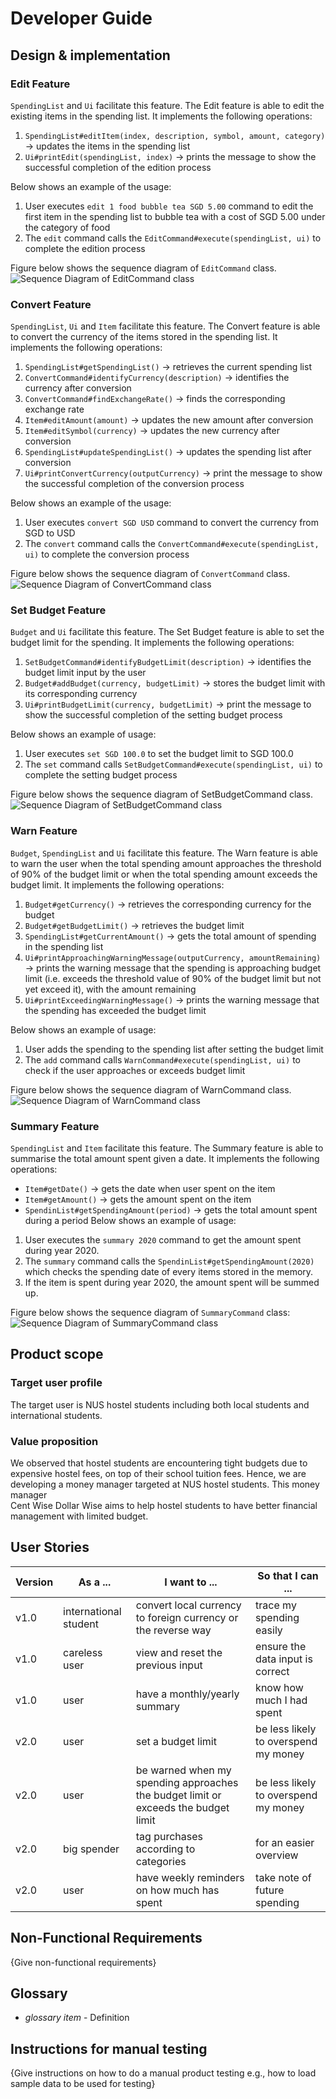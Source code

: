 # Developer Guide

## Design & implementation
### Edit Feature
`SpendingList` and `Ui` facilitate this feature. The Edit feature is able to edit the existing items in the spending list. 
It implements the following operations:
1. `SpendingList#editItem(index, description, symbol, amount, category)` → updates the items in the spending list
2. `Ui#printEdit(spendingList, index)` → prints the message to show the successful completion of the edition process

Below shows an example of the usage:
1. User executes `edit 1 food bubble tea SGD 5.00` command to edit the first item in the spending list to bubble tea 
with a cost of SGD 5.00 under the category of food
2. The `edit` command calls the `EditCommand#execute(spendingList, ui)` to complete the edition process

Figure below shows the sequence diagram of `EditCommand` class.
![Sequence Diagram of EditCommand class](images/EditCommand.png)

### Convert Feature
`SpendingList`, `Ui` and `Item` facilitate this feature. The Convert feature is able to convert the currency of the items 
stored in the spending list. It implements the following operations:
1. `SpendingList#getSpendingList()` → retrieves the current spending list
2. `ConvertCommand#identifyCurrency(description)` → identifies the currency after conversion
3. `ConvertCommand#findExchangeRate()` → finds the corresponding exchange rate
4. `Item#editAmount(amount)` → updates the new amount after conversion
5. `Item#editSymbol(currency)` → updates the new currency after conversion
6. `SpendingList#updateSpendingList()` → updates the spending list after conversion 
7. `Ui#printConvertCurrency(outputCurrency)` → print the message to show the successful completion of the conversion 
process

Below shows an example of the usage:
1. User executes `convert SGD USD` command to convert the currency from SGD to USD
2. The `convert` command calls the `ConvertCommand#execute(spendingList, ui)` to complete the conversion process

Figure below shows the sequence diagram of `ConvertCommand` class.
![Sequence Diagram of ConvertCommand class](images/ConvertCommand.png)

### Set Budget Feature
`Budget` and `Ui` facilitate this feature. The Set Budget feature is able to set the budget limit for the spending. 
It implements the following operations:
1. `SetBudgetCommand#identifyBudgetLimit(description)` → identifies the budget limit input by the user
2. `Budget#addBudget(currency, budgetLimit)` → stores the budget limit with its corresponding currency
3. `Ui#printBudgetLimit(currency, budgetLimit)` → print the message to show the successful completion of the setting 
budget process

Below shows an example of usage:
1. User executes `set SGD 100.0` to set the budget limit to SGD 100.0
2. The `set` command calls `SetBudgetCommand#execute(spendingList, ui)` to complete the setting budget process

Figure below shows the sequence diagram of SetBudgetCommand class.
![Sequence Diagram of SetBudgetCommand class](images/SetBudgetCommand.png)

### Warn Feature
`Budget`, `SpendingList` and `Ui` facilitate this feature. The Warn feature is able to warn the user when the total 
spending amount approaches the threshold of 90% of the budget limit or when the total spending amount exceeds 
the budget limit. It implements the following operations:
1. `Budget#getCurrency()` → retrieves the corresponding currency for the budget
2. `Budget#getBudgetLimit()` → retrieves the budget limit
3. `SpendingList#getCurrentAmount()` → gets the total amount of spending in the spending list
4. `Ui#printApproachingWarningMessage(outputCurrency, amountRemaining)` → prints the warning message that the spending 
is approaching budget limit (i.e. exceeds the threshold value of 90% of the budget limit but not yet exceed it), with 
the amount remaining
5. `Ui#printExceedingWarningMessage()` → prints the warning message that the spending has exceeded the budget limit

Below shows an example of usage:
1. User adds the spending to the spending list after setting the budget limit
2. The `add` command calls `WarnCommand#execute(spendingList, ui)` to check if the user approaches or exceeds budget 
limit 

Figure below shows the sequence diagram of WarnCommand class.
![Sequence Diagram of WarnCommand class](images/WarnCommand.png)

### Summary Feature
`SpendingList` and `Item` facilitate this feature. The Summary feature is able to summarise the total amount spent 
given a date. It implements the following operations:
* `Item#getDate()` → gets the date when user spent on the item
* `Item#getAmount()` → gets the amount spent on the item
* `SpendinList#getSpendingAmount(period)` → gets the total amount spent during a period
Below shows an example of usage:
1. User executes the `summary 2020` command to get the amount spent during year 2020.
2. The `summary` command calls the `SpendinList#getSpendingAmount(2020)` which checks the spending date of every items
stored in the memory.
3. If the item is spent during year 2020, the amount spent will be summed up.

Figure below shows the sequence diagram of `SummaryCommand` class:
![Sequence Diagram of SummaryCommand class](images/summary.png)



## Product scope
### Target user profile

The target user is NUS hostel students including both local students and international students.

### Value proposition

We observed that hostel students are encountering tight budgets due to expensive hostel fees, on top of their school 
tuition fees. Hence, we are developing a money manager targeted at NUS hostel students. This money manager   
Cent Wise Dollar Wise aims to help hostel students to have better financial management with limited budget. 


## User Stories

|Version| As a ... | I want to ... | So that I can ...|
|--------|----------|---------------|------------------|
|v1.0|international student|convert local currency to foreign currency or the reverse way|trace my spending easily|
|v1.0|careless user|view and reset the previous input|ensure the data input is correct|
|v1.0|user|have a monthly/yearly summary|know how much I had spent|
|v2.0|user|set a budget limit|be less likely to overspend my money|
|v2.0|user|be warned when my spending approaches the budget limit or exceeds the budget limit|be less likely to overspend my money|
|v2.0|big spender|tag purchases according to categories|for an easier overview|
|v2.0|user|have weekly reminders on how much has spent|take note of future spending|

## Non-Functional Requirements

{Give non-functional requirements}

## Glossary

* *glossary item* - Definition

## Instructions for manual testing

{Give instructions on how to do a manual product testing e.g., how to load sample data to be used for testing}
